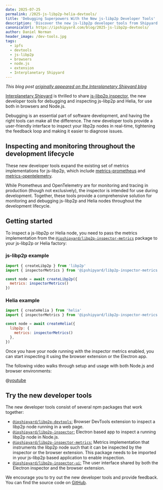 ```yaml
---
date: 2025-07-25
permalink: /2025-js-libp2p-helia-devtools/
title: 'Debugging Superpowers With the New js-libp2p Developer Tools'
description: 'Discover the new js-libp2p developer tools from Shipyard that provide real-time debugging capabilities for js-libp2p and Helia nodes in both browsers and Node.js.'
canonicalUrl: https://ipshipyard.com/blog/2025-js-libp2p-devtools/
author: Daniel Norman
header_image: /dev-tools.jpg
tags:
  - ipfs
  - devtools
  - js-libp2p
  - browsers
  - node.js
  - extension
  - Interplanetary Shipyard
---
```


_This blog post [originally appeared on the Interplanetary Shipyard blog](https://ipshipyard.com/blog/2025-js-libp2p-devtools/)_

[Interplanetary Shipyard](https://ipshipyard.com/) is thrilled to share [js-libp2p inspector](https://github.com/ipshipyard/js-libp2p-inspector/), the new developer tools for debugging and inspecting js-libp2p and Helia, for use both in browsers and Node.js.

Debugging is an essential part of software development, and having the right tools can make all the difference. The new developer tools provide a user-friendly interface to inspect your libp2p nodes in real-time, tightening the feedback loop and making it easier to diagnose issues.

## Inspecting and monitoring throughout the development lifecycle

These new developer tools expand the existing set of metrics implementations for js-libp2p, which include [metrics-prometheus](https://github.com/libp2p/js-libp2p/tree/main/packages/metrics-prometheus) and [metrics-opentelemetry](https://github.com/libp2p/js-libp2p/tree/main/packages/metrics-opentelemetry).

While Prometheus and OpenTelemetry are for monitoring and tracing in production (though not exclusively), the inspector is intended for use during development. Together, these tools provide a comprehensive solution for monitoring and debugging js-libp2p and Helia nodes throughout the development lifecycle.

## Getting started

To inspect a js-libp2p or Helia node, you need to pass the metrics implementation from the [`@ipshipyard/libp2p-inspector-metrics`](https://www.npmjs.com/package/@ipshipyard/libp2p-inspector-metrics) package to your js-libp2p or Helia factory:

### js-libp2p example

```js
import { createLibp2p } from 'libp2p'
import { inspectorMetrics } from '@ipshipyard/libp2p-inspector-metrics'

const node = await createLibp2p({
  metrics: inspectorMetrics()
})
```

### Helia example

```js
import { createHelia } from 'helia'
import { inspectorMetrics } from '@ipshipyard/libp2p-inspector-metrics'

const node = await createHelia({
  libp2p: {
    metrics: inspectorMetrics()
  },
})
```

Once you have your node running with the inspector metrics enabled, you can start inspecting it using the browser extension or the Electron app.

The following video walks through setup and usage with both Node.js and browser environments:

@[youtube](AKNGtn7EZxI)

## Try the new developer tools

The new developer tools consist of several npm packages that work together:

- [`@ipshipyard/libp2p-devtools`:](https://github.com/ipshipyard/js-libp2p-inspector/tree/main/packages/libp2p-devtools) Browser DevTools extension to inspect a libp2p node running in a web page.
- [`@ipshipyard/libp2p-inspector`:](https://github.com/ipshipyard/js-libp2p-inspector/tree/main/packages/libp2p-inspector) Electron based app to inspect a running libp2p node in Node.js.
- [`@ipshipyard/libp2p-inspector-metrics`:](https://github.com/ipshipyard/js-libp2p-inspector/tree/main/packages/libp2p-inspector-metrics) Metrics implementation that instruments the libp2p node such that it can be inspected by the inspector or the browser extension. This package needs to be imported in your js-libp2p based application to enable inspection.
- [`@ipshipyard/libp2p-inspector-ui`:](https://github.com/ipshipyard/js-libp2p-inspector/tree/main/packages/libp2p-inspector-ui) The user interface shared by both the Electron inspector and the browser extension.

We encourage you to try out the new developer tools and provide feedback. You can find the source code on [GitHub](https://github.com/ipshipyard/js-libp2p-inspector).

